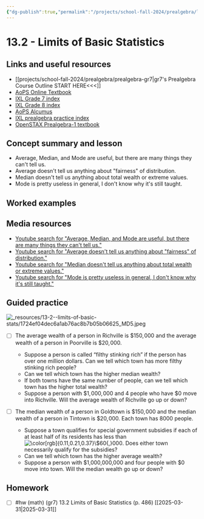 ```yaml
---
{"dg-publish":true,"permalink":"/projects/school-fall-2024/prealgebra/lessons/13-2-limits-of-basic-stats/"}
---
```



#  13.2 - Limits of Basic Statistics

## Links and useful resources 

- [[projects/school-fall-2024/prealgebra/prealgebra-gr7\|gr7's Prealgebra Course Outline START HERE<<<]]
- [AoPS Online Textbook](https://artofproblemsolving.com/ebooks/prealgebra-ebook/c0toc)
- [IXL Grade 7 index](https://www.ixl.com/math/grade-7)
- [IXL Grade 8 index](https://www.ixl.com/math/grade-8)
- [AoPS Alcumus](https://artofproblemsolving.com/teacher/students)
- [IXL prealgebra practice index](https://www.ixl.com/math/grade-7)
- [OpenSTAX Prealgebra-1 textbook](https://openstax.org/books/prealgebra-2e/pages/1-introduction)



## Concept summary and lesson


- Average, Median, and Mode are useful, but there are many things they can't tell us. 
- Average doesn't tell us anything about "fairness" of distribution. 
- Median doesn't tell us anything about total wealth or extreme values. 
- Mode is pretty useless in general, I don't know why it's still taught. 

## Worked examples



## Media resources

- [Youtube search for "Average, Median, and Mode are useful, but there are many things they can't tell us."](https://www.youtube.com/results?search_query=Average,%20Median,%20and%20Mode%20are%20useful,%20but%20there%20are%20many%20things%20they%20can't%20tell%20us.)  
- [Youtube search for "Average doesn't tell us anything about "fairness" of distribution."](https://www.youtube.com/results?search_query=Average%20doesn't%20tell%20us%20anything%20about%20%22fairness%22%20of%20distribution.)  
- [Youtube search for "Median doesn't tell us anything about total wealth or extreme values."](https://www.youtube.com/results?search_query=Median%20doesn't%20tell%20us%20anything%20about%20total%20wealth%20or%20extreme%20values.)  
- [Youtube search for "Mode is pretty useless in general, I don't know why it's still taught."](https://www.youtube.com/results?search_query=Mode%20is%20pretty%20useless%20in%20general,%20I%20don't%20know%20why%20it's%20still%20taught.)  

## Guided practice

![_resources/13-2--limits-of-basic-stats/1724ef04dec6a1ab76ac8b7b05b06625_MD5.jpeg](/img/user/projects/school-fall-2024/prealgebra/lessons/_resources/13-2--limits-of-basic-stats/1724ef04dec6a1ab76ac8b7b05b06625_MD5.jpeg)

- [ ] The average wealth of a person in Richville is $\$150,\!000$ and the average wealth of a person in Poorville is $\$20,\!000$.   
    - Suppose a person is called “filthy stinking rich” if the person has over one million dollars. Can we tell which town has more filthy stinking rich people?
    - Can we tell which town has the higher median wealth?
    - If both towns have the same number of people, can we tell which town has the higher total wealth?
    - Suppose a person with $\$1,\!000,\!000$ and 4 people who have $\$0$ move into Richville. Will the average wealth of Richville go up or down? 

- [ ] The median wealth of a person in Goldtown is $\$150,\!000$ and the median wealth of a person in Tintown is $\$20,\!000$. Each town has $8000$ people. 
    - Suppose a town qualifies for special government subsidies if each of at least half of its residents has less than ![$\color[rgb]{0.11,0.21,0.37}\$60{,}000$](https://latex.artofproblemsolving.com/a/0/a/a0abb51084c25b1aedcfa5e2f179c0ac1e870e34.png). Does either town necessarily qualify for the subsidies?
    - Can we tell which town has the higher average wealth?
    - Suppose a person with $1,000,000,000 and four people with $0 move into town. Will the median wealth go up or down?


## Homework


- [ ] #hw (math) (gr7) 13.2 Limits of Basic Statistics (p. 486) [[2025-03-31\|2025-03-31]] 
